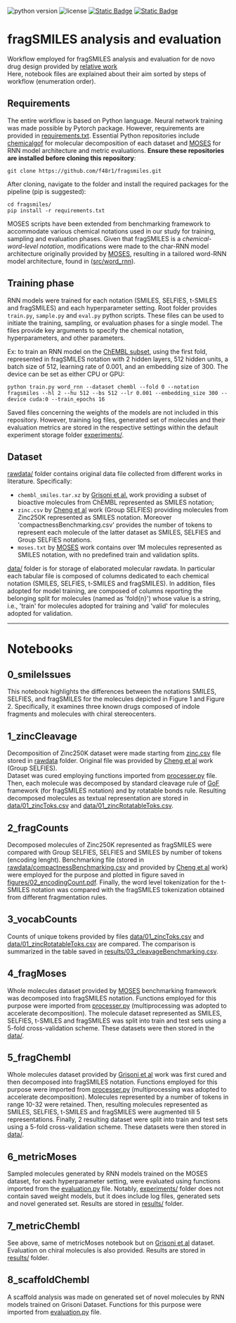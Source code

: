 ![python version](https://img.shields.io/badge/python-3.10_|_3.11-white)
![license](https://img.shields.io/badge/license-MIT-orange)
[![Static Badge](https://img.shields.io/badge/ChemRxiv-10.26434/chemrxiv--2024-tm7n6)](https://doi.org/10.26434/chemrxiv-2024-tm7n6)
[![Static Badge](https://img.shields.io/badge/Zenodo-_10.5281/12713950-blue)](https://doi.org/10.5281/zenodo.12713950)

# fragSMILES analysis and evaluation

Workflow employed for fragSMILES analysis and evaluation for de novo drug design provided by [relative work](https://doi.org/10.26434/chemrxiv-2024-tm7n6)\
Here, notebook files are explained about their aim sorted by steps of workflow (enumeration order).

## Requirements

The entire workflow is based on Python language. Neural network training was made possible by Pytorch package. However, requirements are provided in [requirements.txt](requirements.txt). Essential Python repositories include [chemicalgof](https://github.com/f48r1/chemicalgof) for molecular decomposition of each dataset and [MOSES](https://github.com/molecularsets/moses) for RNN model architecture and metric evaluations. **Ensure these repositories are installed before cloning this repository**:

```shell
git clone https://github.com/f48r1/fragsmiles.git
```

After cloning, navigate to the folder and install the required packages for the pipeline (pip is suggested):

```shell
cd fragsmiles/
pip install -r requirements.txt
```

MOSES scripts have been extended from benchmarking framework to accommodate various chemical notations used in our study for training, sampling and evaluation phases. Given that fragSMILES is a *chemical-word-level notation*, modifications were made to the char-RNN model architecture originally provided by [MOSES](https://github.com/molecularsets/moses), resulting in a tailored word-RNN model architecture, found in ([src/word_rnn](src/word_rnn)).

## Training phase

RNN models were trained for each notation (SMILES, SELFIES, t-SMILES and fragSMILES) and each hyperparameter setting. Root folder provides `train.py`, `sample.py` and `eval.py` python scripts. These files can be used to initiate the training, sampling, or evaluation phases for a single model. The files provide key arguments to specify the chemical notation, hyperparameters, and other parameters.

Ex: to train an RNN model on the [ChEMBL subset](https://github.com/ETHmodlab/BIMODAL), using the first fold, represented in fragSMILES notation with 2 hidden layers, 512 hidden units, a batch size of 512, learning rate of 0.001, and an embedding size of 300. The device can be set as either CPU or GPU:

```shell
python train.py word_rnn --dataset chembl --fold 0 --notation fragsmiles --hl 2 --hu 512 --bs 512 --lr 0.001 --embedding_size 300 --device cuda:0 --train_epochs 16
```

Saved files concerning the weights of the models are not included in this repository. However, training log files, generated set of molecules and their evaluation metrics are stored in the respective settings within the default experiment storage folder [experiments/](experiments/).

## Dataset

[rawdata/](rawdata/) folder contains original data file collected from different works in literature. Specifically:

- `chembl_smiles.tar.xz` by [Grisoni et al.](https://github.com/ETHmodlab/BIMODAL) work providing a subset of bioactive molecules from ChEMBL represented as SMILES notation;
- `zinc.csv` by [Cheng et al](https://github.com/aspuru-guzik-group/group-selfies) work (Group SELFIES) providing molecules from Zinc250K represented as SMILES notation. Moreover 'compactnessBenchmarking.csv' provides the number of tokens to represent each molecule of the latter dataset as SMILES, SELFIES and Group SELFIES notations.
- `moses.txt` by [MOSES](https://github.com/molecularsets/moses) work contains over 1M molecules represented as SMILES notation, with no predefined train and validation splits.

[data/](data/) folder is for storage of elaborated molecular rawdata. In particular each tabular file is composed of columns dedicated to each chemical notation (SMILES, SELFIES, t-SMILES and fragSMILES). In addition, files adopted for model training, are composed of columns reporting the belonging split for molecules (named as 'fold{n}') whose value is a string, i.e., 'train' for molecules adopted for training and 'valid' for molecules adopted for validation.

---

# Notebooks

## 0_smileIssues

This notebook highlights the differences between the notations SMILES, SELFIES, and fragSMILES for the molecules depicted in Figure 1 and Figure 2. Specifically, it examines three known drugs composed of indole fragments and molecules with chiral stereocenters.

## 1_zincCleavage

Decomposition of Zinc250K dataset were made starting from [zinc.csv](rawdata/zinc.csv) file stored in [rawdata](rawdata/) folder. Original file was provided by [Cheng et al](https://github.com/aspuru-guzik-group/group-selfies) work (Group SELFIES).\
Dataset was cured employing functions imported from [processer.py](src/processer.py) file. Then, each molecule was decomposed by standard cleavage rule of [GoF](https://github.com/f48r1/chemicalgof) framework (for fragSMILES notation) and by rotatable bonds rule. Resulting decomposed molecules as textual representation are stored in [data/01_zincToks.csv](results/01_zincToks.csv) and [data/01_zincRotatableToks.csv](results/01_zincRotatableToks.csv).

## 2_fragCounts

Decomposed molecules of Zinc250K represented as fragSMILES were compared with Group SELFIES, SELFIES and SMILES by number of tokens (encoding lenght). Benchmarking file (stored in [rawdata/compactnessBenchmarking.csv](rawdata/compactnessBenchmarking.csv) and provided by [Cheng et al](https://github.com/aspuru-guzik-group/group-selfies) work) were employed for the purpose and plotted in figure saved in [figures/02_encodingCount.pdf](figures/02_encodingCount.pdf). Finally, the word level tokenization for the t-SMILES notation was compared with the fragSMILES tokenization obtained from different fragmentation rules.

## 3_vocabCounts

Counts of unique tokens provided by files [data/01_zincToks.csv](data/01_zincToks.csv) and [data/01_zincRotatableToks.csv](results/01_zincRotatableToks.csv) are compared. The comparison is summarized in the table saved in [results/03_cleavageBenchmarking.csv](results/03_cleavageBenchmarking.csv).

## 4_fragMoses

Whole molecules dataset provided by [MOSES](https://github.com/molecularsets/moses) benchmarking framework was decomposed into fragSMILES notation. Functions employed for this purpose were imported from [processer.py](src/processer.py) (multiprocessing was adopted to accelerate decomposition). The molecule dataset represented as SMILES, SELFIES, t-SMILES and fragSMILES was split into train and test sets using a 5-fold cross-validation scheme. These datasets were then stored in the [data/](data/).

## 5_fragChembl

Whole molecules dataset provided by [Grisoni et al](https://github.com/ETHmodlab/BIMODAL) work was first cured and then decomposed into fragSMILES notation. Functions employed for this purpose were imported from [processer.py](src.processer.py) (multiprocessing was adopted to accelerate decomposition). Molecules represented by a number of tokens in range 10-32 were retained. Then, resulting molecules represented as SMILES, SELFIES, t-SMILES and fragSMILES were augmented till 5 representations. Finally, 2 resulting dataset were split into train and test sets using a 5-fold cross-validation scheme. These datasets were then stored in [data/](data/).

## 6_metricMoses

Sampled molecules generated by RNN models trained on the MOSES dataset, for each hyperparameter setting, were evaluated using functions imported from the [evaluation.py](src.evaluation.py) file. Notably, [experiments/](experiments/) folder does not contain saved weight models, but it does include log files, generated sets and novel generated set. Results are stored in [results/](results/) folder.

## 7_metricChembl

See above, same of metricMoses notebook but on [Grisoni et al](https://github.com/ETHmodlab/BIMODAL) dataset. Evaluation on chiral molecules is also provided. Results are stored in [results/](results/) folder.

## 8_scaffoldChembl

A scaffold analysis was made on generated set of novel molecules by RNN models trained on Grisoni Dataset. Functions for this purpose were imported from [evaluation.py](src.evaluation.py) file.
